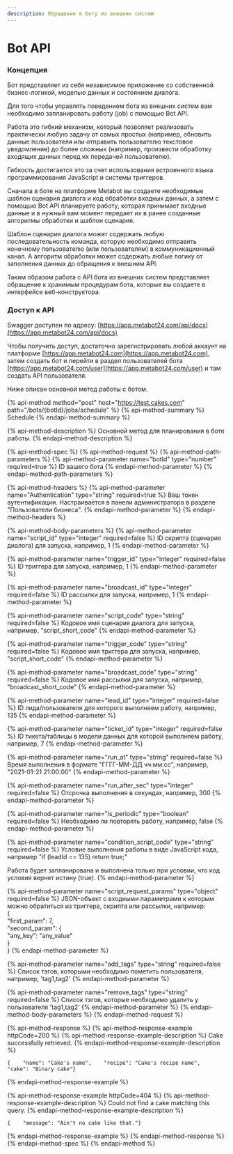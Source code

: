 ```yaml
---
description: Обращение к боту из внешних систем
---
```


# Bot API

### Концепция

Бот представляет из себя независимое приложение со собственной бизнес-логикой, моделью данных и состоянием диалога.

Для того чтобы управлять поведением бота из внешних систем вам необходимо запланировать работу \(job\) с помощью Bot API.

Работа это гибкий механизм, который позволяет реализовать практически любую задачу от самых простых \(например, обновить данные пользователя или отправить пользователю текстовое уведомление\) до более сложных \(например, произвести обработку входящих данных перед их передачей пользователю\).

Гибкость достигается это за счет использования встроенного языка программирования JavaScript и системы триггеров.

Сначала в боте на платформе Metabot вы создаете необходимые шаблон сценария диалога и код обработки входных данных, а затем с помощью Bot API планируете работу, которая принимает входные данные и в нужный вам момент передает их в ранее созданные алгоритмы обработки и шаблон сценария.

Шаблон сценария диалога может содержать любую последовательность команда, которую необходимо отправить конечному пользователю \(или пользователям\) в коммуникационный канал. А алгоритм обработки может содержать любые логику от заполнения данных до обращения к внешним API.

Таким образом работа с API бота из внешних систем представляет обращение к хранимым процедурам бота, которые вы создаете в интерфейсе веб-конструктора.

### Доступ к API

Swagger доступен по адресу: [https://app.metabot24.com/api/docs](https://app.metabot24.com/api/docs)

Чтобы получить доступ, достаточно зарегистрировать любой аккаунт на платформе [https://app.metabot24.com](https://app.metabot24.com), затем создать бот и перейти в раздел пользователей бота [https://app.metabot24.com/user](https://app.metabot24.com/user) и там создать API пользователя.

Ниже описан основной метод работы с ботом.

{% api-method method="post" host="https://test.cakes.com" path="/bots/{botId}/jobs/schedule" %}
{% api-method-summary %}
Schedule
{% endapi-method-summary %}

{% api-method-description %}
Основной метод для планирования в боте работы.
{% endapi-method-description %}

{% api-method-spec %}
{% api-method-request %}
{% api-method-path-parameters %}
{% api-method-parameter name="botId" type="number" required=true %}
ID вашего бота
{% endapi-method-parameter %}
{% endapi-method-path-parameters %}

{% api-method-headers %}
{% api-method-parameter name="Authentication" type="string" required=true %}
Ваш токен аутентификации. Настраивается в панели администратора в разделе "Пользователи бизнеса".
{% endapi-method-parameter %}
{% endapi-method-headers %}

{% api-method-body-parameters %}
{% api-method-parameter name="script\_id" type="integer" required=false %}
ID скрипта \(сценария диалога\) для запуска, например, 1
{% endapi-method-parameter %}

{% api-method-parameter name="trigger\_id" type="integer" required=false %}
ID триггера для запуска, например, 1
{% endapi-method-parameter %}

{% api-method-parameter name="broadcast\_id" type="integer" required=false %}
ID рассылки для запуска, например, 1
{% endapi-method-parameter %}

{% api-method-parameter name="script\_code" type="string" required=false %}
Кодовое имя сценария диалога для запуска, например, "script\_short\_code"
{% endapi-method-parameter %}

{% api-method-parameter name="trigger\_code" type="string" required=false %}
Кодовое имя триггера для запуска, например, "script\_short\_code"
{% endapi-method-parameter %}

{% api-method-parameter name="broadcast\_code" type="string" required=false %}
Кодовое имя рассылки для запуска, например, "broadcast\_short\_code"
{% endapi-method-parameter %}

{% api-method-parameter name="lead\_id" type="integer" required=false %}
ID лида/пользователя для которого выполняем работу, например, 135
{% endapi-method-parameter %}

{% api-method-parameter name="ticket\_id" type="integer" required=false %}
ID тикета/таблицы в модели данных для которой выполняем работу, например, 7
{% endapi-method-parameter %}

{% api-method-parameter name="run\_at" type="string" required=false %}
Время выполнения в формате "ГГГГ-ММ-ДД чч:мм:сс", например,  "2021-01-21 21:00:00"
{% endapi-method-parameter %}

{% api-method-parameter name="run\_after\_sec" type="integer" required=false %}
Отсрочка выполнения в секундах, например, 300
{% endapi-method-parameter %}

{% api-method-parameter name="is\_periodic" type="boolean" required=false %}
Необходимо ли повторять работу, например, false
{% endapi-method-parameter %}

{% api-method-parameter name="condition\_script\_code" type="string" required=false %}
Условие выполнения работы в виде JavaScript кода, например "if \(leadId == 135\) return true;"  
  
Работа будет запланирована и выполнена только при условии, что код условия вернет истину \(true\).
{% endapi-method-parameter %}

{% api-method-parameter name="script\_request\_params" type="object" required=false %}
JSON-объект с входными параметрами к которым можно обратиться из триггера, скрипта или рассылки, например:  
{   
  "first\_param": 7,  
  "second\_param": {  
    "any\_key": "any\_value"  
  }  
}
{% endapi-method-parameter %}

{% api-method-parameter name="add\_tags" type="string" required=false %}
Список тэгов, которыми необходимо пометить пользователя, например, 'tag1,tag2'
{% endapi-method-parameter %}

{% api-method-parameter name="remove\_tags" type="string" required=false %}
Cписок тэгов, которые необходимо удалить у пользователя 'tag1,tag2'
{% endapi-method-parameter %}
{% endapi-method-body-parameters %}
{% endapi-method-request %}

{% api-method-response %}
{% api-method-response-example httpCode=200 %}
{% api-method-response-example-description %}
Cake successfully retrieved.
{% endapi-method-response-example-description %}

```
{    "name": "Cake's name",    "recipe": "Cake's recipe name",    "cake": "Binary cake"}
```
{% endapi-method-response-example %}

{% api-method-response-example httpCode=404 %}
{% api-method-response-example-description %}
Could not find a cake matching this query.
{% endapi-method-response-example-description %}

```
{    "message": "Ain't no cake like that."}
```
{% endapi-method-response-example %}
{% endapi-method-response %}
{% endapi-method-spec %}
{% endapi-method %}



